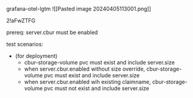 
grafana-otel-lgtm
![[Pasted image 20240405113001.png]]

2!aFwZTFG



prereq: server.cbur must be enabled

test scenarios: 
- (for deployment)
	- cbur-storage-volume pvc must exist and include server.size
	- when server.cbur.enabled without size override, cbur-storage-volume pvc must exist and include server.size
	- when server.cbur.enabled wih existing claimname, cbur-storage-volume pvc must not exist and include server.size